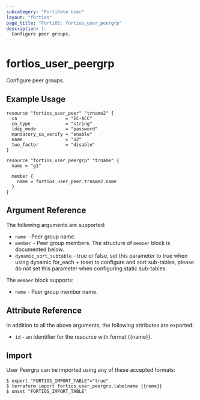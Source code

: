 ```yaml
---
subcategory: "FortiGate User"
layout: "fortios"
page_title: "FortiOS: fortios_user_peergrp"
description: |-
  Configure peer groups.
---
```


# fortios_user_peergrp
Configure peer groups.

## Example Usage

```hcl
resource "fortios_user_peer" "trname2" {
  ca                  = "EC-ACC"
  cn_type             = "string"
  ldap_mode           = "password"
  mandatory_ca_verify = "enable"
  name                = "u2"
  two_factor          = "disable"
}

resource "fortios_user_peergrp" "trname" {
  name = "g1"

  member {
    name = fortios_user_peer.trname2.name
  }
}
```

## Argument Reference


The following arguments are supported:

* `name` - Peer group name.
* `member` - Peer group members. The structure of `member` block is documented below.
* `dynamic_sort_subtable` - true or false, set this parameter to true when using dynamic for_each + toset to configure and sort sub-tables, please do not set this parameter when configuring static sub-tables.

The `member` block supports:

* `name` - Peer group member name.


## Attribute Reference

In addition to all the above arguments, the following attributes are exported:
* `id` - an identifier for the resource with format {{name}}.

## Import

User Peergrp can be imported using any of these accepted formats:
```
$ export "FORTIOS_IMPORT_TABLE"="true"
$ terraform import fortios_user_peergrp.labelname {{name}}
$ unset "FORTIOS_IMPORT_TABLE"
```
